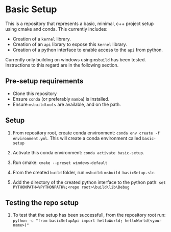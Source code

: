 # Basic Setup

This is a repository that represents a basic, minimal, c++ project setup using cmake and conda. This currently includes:
- Creation of a `kernel` library.
- Creation of an `api` library to expose this `kernel` library.
- Creation of a python interface to enable access to the `api` from python.

Currently only building on windows using `msbuild` has been tested.
Instructions to this regard are in the following section.

## Pre-setup requirements

- Clone this repository
- Ensure `conda` (or preferably `mamba`) is installed.
- Ensure `msbuildtools` are available, and on the path.


## Setup

1. From repository root, create conda environment: `conda env create -f environment.yml`.
   This will create a conda environment called `basic-setup`

2. Activate this conda environment: `conda activate basic-setup`.

3. Run cmake: `cmake --preset windows-default`

4. From the created `build` folder, run `msbuild`: `msbuild basicSetup.sln`

5. Add the directory of the created python interface to the python path: `set PYTHONPATH=%PYTHONPATH%;<repo root>\build\lib\Debug`

## Testing the repo setup

1. To test that the setup has been successfull, from the repository root run: `python -c "from basicSetupApi import helloWorld; helloWorld(<your name>)"`


